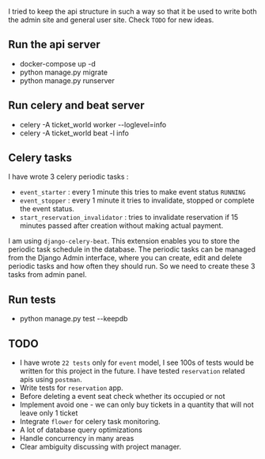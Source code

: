 I tried to keep the api structure in such a way so that it be used to
write both the admin site and general user site.
Check `TODO` for new ideas.

## Run the api server

* docker-compose up -d
* python manage.py migrate
* python manage.py runserver

## Run celery and beat server
* celery -A ticket_world worker --loglevel=info
* celery -A ticket_world beat -l info

## Celery tasks
I have wrote 3 celery periodic tasks :
* `event_starter` : every 1 minute this tries to make event status `RUNNING`
* `event_stopper` : every 1 minute it tries to invalidate, stopped or complete the event status.
* `start_reservation_invalidator` : tries to invalidate reservation if 15 minutes passed after creation without making actual payment.

I am using `django-celery-beat`. This extension enables you to store the periodic task schedule in the database.
The periodic tasks can be managed from the Django Admin interface, where you can create, edit and delete periodic tasks and how often they should run.
So we need to create these 3 tasks from admin panel.

## Run tests
* python manage.py test --keepdb

## TODO
* I have wrote `22 tests` only for `event` model, I see 100s of tests would be written for
  this project in the future. I have tested `reservation` related apis using `postman`.
* Write tests for `reservation` app.  
* Before deleting a event seat check whether its occupied or not
* Implement avoid one - we can only buy tickets in a quantity that will not leave only 1 ticket
* Integrate `flower` for celery task monitoring.
* A lot of database query optimizations
* Handle concurrency in many areas
* Clear ambiguity discussing with project manager.
